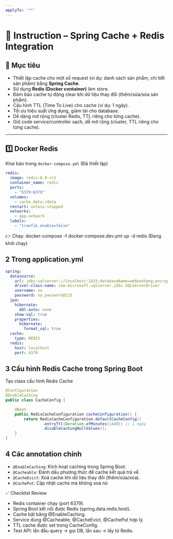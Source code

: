 ```yaml
---
applyTo: '**'
---
```


# 📘 Instruction – Spring Cache + Redis Integration

## 🎯 Mục tiêu
- Thiết lập cache cho một số request (ví dụ: danh sách sản phẩm, chi tiết sản phẩm) bằng **Spring Cache**.
- Sử dụng **Redis (Docker container)** làm store.
- Đảm bảo cache tự động clear khi dữ liệu thay đổi (thêm/sửa/xóa sản phẩm).
- Cấu hình TTL (Time To Live) cho cache (ví dụ: 1 ngày).
- Tối ưu hiệu suất ứng dụng, giảm tải cho database.
- Dễ dàng mở rộng (cluster Redis, TTL riêng cho từng cache).
- Giữ code service/controller sạch, dễ mở rộng (cluster, TTL riêng cho từng cache).

---

## 1️⃣ Docker Redis
Khai báo trong `docker-compose.yml` (Đã thiết lập)

```yaml
redis:
  image: redis:8.0-rc1
  container_name: redis
  ports:
    - "6379:6379"
  volumes:
    - cache_data:/data
  restart: unless-stopped
  networks:
    - app-network
  labels:
    - "traefik.enable=false"
```
👉 Chạy:
docker-compose -f docker-compose.dev.yml up -d redis (Đang khởi chạy)

## 2 Trong application.yml
```yaml
spring:
  datasource:
    url: jdbc:sqlserver://localhost:1433;databaseName=webbanhang;encrypt=false;trustServerCertificate=true
    driver-class-name: com.microsoft.sqlserver.jdbc.SQLServerDriver
    username: sa
    password: sa_password@123
  jpa:
    hibernate:
      ddl-auto: none
    show-sql: true
    properties:
      hibernate:
        format_sql: true
  cache:
    type: REDIS
  redis:
    host: localhost
    port: 6379
```

## 3 Cấu hình Redis Cache trong Spring Boot
Tạo class cấu hình Redis Cache
```java
@Configuration
@EnableCaching
public class CacheConfig {

    @Bean
    public RedisCacheConfiguration cacheConfiguration() {
        return RedisCacheConfiguration.defaultCacheConfig()
                .entryTtl(Duration.ofMinutes(1440)) // 1 ngày
                .disableCachingNullValues();
    }
}
```

## 4 Các annotation chính
- `@EnableCaching`: Kích hoạt caching trong Spring Boot.
- `@Cacheable`: Đánh dấu phương thức để cache kết quả trả về.
- `@CacheEvict`: Xoá cache khi dữ liệu thay đổi (thêm/sửa/xóa).
- `@CachePut`: Cập nhật cache mà không xoá nó

✅ Checklist Review
- Redis container chạy (port 6379).
- Spring Boot kết nối được Redis (spring.data.redis.host).
- Cache bật bằng @EnableCaching.
- Service dùng @Cacheable, @CacheEvict, @CachePut hợp lý.
- TTL cache được set trong CacheConfig.
- Test API: lần đầu query → gọi DB, lần sau → lấy từ Redis.

